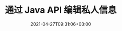---
############################# Static ############################
layout: "product"
date: 2021-04-27T09:31:06+03:00
draft: false

product: "Redaction"
product_tag: "redaction"
platform: "Java"
platform_tag: "java"

############################# Head ############################
head_title: "Java 编辑 API |隐藏 PDF Word Excel 图像中的敏感数据"
head_description: "Java 文档编校 API – 通过各种编校类型隐藏 PDF、Word、Excel、PowerPoint 演示文稿和光栅图像中的个人数据."

############################# Header ############################
title: "通过 Java API 编辑私人信息"
description: "使用 Java 编校 API 从文档、工作表、演示文稿、PDF 和光栅图像文件中排除或隐藏个人信息和元数据."
button:
    enable: true

############################# SubMenu ############################
submenu:
    enable: true
    
    left:
        img_alt: "GroupDocs.Redaction for Java"
        image: "https://www.groupdocs.cloud/templates/groupdocs/images/product-logos/groupdocs-redaction-java.png"
        product: "GroupDocs.Redaction"
        platform: "Java"

    middle:
        button:
            # button loop
            - link: "#overview"
              text: "概述"

            # button loop
            - link: "#features"
              text: "特征"

            # button loop
            - link: "#support"
              text: "Support"

            # button loop
            - link: "https://products.groupdocs.app/redaction"
              text: "Live Demo"

            # button loop
            - link: "https://purchase.groupdocs.com/pricing/redaction/java"
              text: "价钱"

    right:
        link_download: "https://downloads.groupdocs.com/redaction"
        link_learn: "https://docs.groupdocs.com/redaction/java/"
        link_buy: "https://purchase.groupdocs.com"

############################# Overview ############################
overview:
    enable: true
    content: |
      GroupDocs.Redaction for Java API 允许开发人员从 Microsoft Word、Excel、PowerPoint、PDF 和图像等流行文件格式中删除敏感数据，以便可以使用和分发，但仍然可以保护机密信息。编校库提供了一个独立于格式的单一界面，可以通过文本、元数据和注释编校类型编校任何类型的分类信息，包括社会保险号、医疗信息、财务、专有、法律甚至贸易细节。它允许您以原始格式保存文档，并使用原始页面的光栅图像创建经过净化的 PDF 文档。
    tabs:
      enable: true
      
      ## TAB ONE ##
      tab_one:
        description: |
           以下是 Java 的 GroupDocs.Redaction 的概述：
      
        right:
          enable: true
          icon: "fab fa-html5"
          title: "概述"
          content: |
            * 编辑文本
            * 编辑元数据
            * 编辑注释
            * 编辑表格文档
            * 编辑受保护的文件
            * 定制
      
      ## TAB TWO ##
      tab_two:
        description: |
          GroupDocs.Redaction for Java 支持以下 [文档文件格式](https://docs.groupdocs.com/redaction/java/supported-document-formats/)：

        right:
          enable: true
          table:
            # table loop
            - title: "编辑文本, Metadata & Comments"
              content: |
                * **Word**: DOC, DOCX, DOT, ODT, DOTX, DOCM, DOTM, RTF
                * **Excel**: XLS, XLSX, XLT, XLTX, XLSM, XLTM, CSV
                * **PowerPoint**: PPT, PPTX, PPS, PPSX, POTX, PPTM, PPSM, POTM
                * **固定布局**: PDF
                * **光栅图像**: JPG, BMP, PNG, GIF, TIFF

      ## TAB THREE ##
      tab_three:
        description: |
          GroupDocs.Redaction for Java 支持以下操作系统、框架和包管理器:
        
        left:
          enable: true
          table:
            # table loop
            - icon: "fab fa-windows"
              title: "操作系统"
              content: |
                * Microsoft Windows Desktop
                * Microsoft Windows Server
                * Linux
                * MacOS

            # table loop
            - icon: "fas fa-code"
              title: "支持的框架"
              content: |
                * Java 7 (1.7) 及更高版本

        right:
          enable: true
          table:
            # table loop
            - icon: "fas fa-cogs"
              title: "开发环境"
              content: |
                * NetBeans
                * IntelliJ IDEA
                * Eclipse

            # table loop
            - icon: "fas fa-tools"
              title: "构建自动化工具"
              content: |
                * Maven

############################# Features ############################
features:
    enable: true
    title: "GroupDocs.Redaction for Java 特征"

    feature:
      # feature loop
      - icon: "fas fa-copy"
        content: "搜索和编辑搜索字符串的完全匹配"

      # feature loop
      - icon: "fas fa-eye"
        content: "控制编辑过程并跳过特定匹配"

      # feature loop
      - icon: "fas fa-bolt"
        content: "使用正则表达式查找和编辑"
      
      # feature loop
      - icon: "fas fa-file-powerpoint"
        content: "内置对办公格式和 PDF 的支持"

      # feature loop
      - icon: "fas fa-code"
        content: "清除元数据或编辑元数据值"

      # feature loop
      - icon: "fas fa-cloud"
        content: "限制对特定工作表和列的编辑"

      # feature loop
      - icon: "fas fa-remove-format"
        content: "删除注释或编辑其文本"

      # feature loop
      - icon: "fas fa-comment-slash"
        content: "使用文本（豁免代码）或图形（彩色矩形）密文"

      # feature loop
      - icon: "fas fa-location-arrow"
        content: "将文档保存为原始格式或带有原始页面光栅图像的 PDF"

      # feature loop
      - icon: "fas fa-border-all"
        content: "支持光栅图像格式和图像区域编辑"

      # feature loop
      - icon: "fas fa-wrench"
        content: "用于实现自定义编辑和格式的集成接口"

      # feature loop
      - icon: "fas fa-columns"
        content: "从图像文件中编辑或删除 EXIF 元数据"

      # feature loop
      - icon: "fas fa-file-word"
        content: "编辑 PDF、Word 和演示文稿文档中的嵌入图像"

    more_feature:
      # more_feature_loop
      - title: "通过编辑您的机密数据确保隐私"
        content: |
          GroupDocs.Redaction for Java 库使开发人员能够通过使用各种编校类型从受支持的文档中编校文本和图像。使用我们的 Redaction API 非常简单直接。  

          以下代码示例使用表格文档（例如 Microsoft Excel 电子表格），其中编辑范围可以限制为特定的工作表和/或列。它使用过滤器在工作表“客户”上用电子邮件编辑第二列，使文档中的所有其他电子邮件保持不变。

          ```java
          // 创建一个 Redactor 类的实例
          final Redactor redactor  = new Redactor("sample.xlsx");
          try
          {
              CellFilter filter = new CellFilter();
              filter.setColumnIndex(1);
              filter.setWorkSheetName("Customers");
              Pattern expression = Pattern.compile("^\\w+([-+.']\\w+)*@\\w+([-.]\\w+)*\\.\\w+([-.]\\w+)*$");
              // 应用编辑
              RedactorChangeLog result = redactor.apply(new CellColumnRedaction(filter, expression, new ReplacementOptions("[customer email]")));
              if (result.getStatus() != RedactionStatus.Failed)
              {
                  SaveOptions so = new SaveOptions();
                  so.setAddSuffix(true);
                  so.setRasterizeToPDF(false);
                  redactor.save(so);
              };
          }
          finally { redactor.close(); }
          ```

############################# Support ############################
support:
    enable: true

############################# Solutions ############################
solutions:
    enable: true
    title: "GroupDocs.Redaction 为其他流行的开发环境提供文档查看 API"

    solution:
        # solution loop
        - img_alt: "GroupDocs.Redaction for Java"
          image: "https://www.groupdocs.cloud/templates/groupdocs/images/product-logos/groupdocs-redaction-java.png"
          product: "GroupDocs.Redaction"
          platform: "Java"
          link: "/redaction/java/"

############################# Back to top ###############################
back_to_top:
  enable: true
---